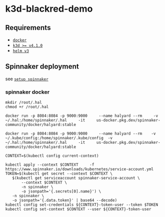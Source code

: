 # k3d-blackred-demo

## Requirements

- [`docker`](https://docs.docker.com/get-docker/)
- [`k3d >= v4.1.0`](https://k3d.io/#installation)
- [`helm v3`](https://helm.sh/docs/intro/install/)


## Spinnaker deployment 

see [`setup spinnaker`](https://github.com/justmeandopensource/kubernetes/blob/master/docs/setup-spinnaker.md)

### spinnaker docker 
```
mkdir /root/.hal 
chmod +r /root/.hal

docker run -p 8084:8084 -p 9000:9000     --name halyard --rm     -v ~/.hal:/home/spinnaker/.hal     -it     us-docker.pkg.dev/spinnaker-community/docker/halyard:stable

docker run -p 8084:8084 -p 9000:9000     --name halyard --rm    -v ~/.kube/config:/home/spinnaker/.kube/config  -v ~/.hal:/home/spinnaker/.hal     -it     us-docker.pkg.dev/spinnaker-community/docker/halyard:stable
```


```
CONTEXT=$(kubectl config current-context)

kubectl apply --context $CONTEXT     -f https://www.spinnaker.io/downloads/kubernetes/service-account.yml
TOKEN=$(kubectl get secret --context $CONTEXT \
   $(kubectl get serviceaccount spinnaker-service-account \
       --context $CONTEXT \
       -n spinnaker \
       -o jsonpath='{.secrets[0].name}') \
   -n spinnaker \
   -o jsonpath='{.data.token}' | base64 --decode)
kubectl config set-credentials ${CONTEXT}-token-user --token $TOKEN
kubectl config set-context $CONTEXT --user ${CONTEXT}-token-user
```
